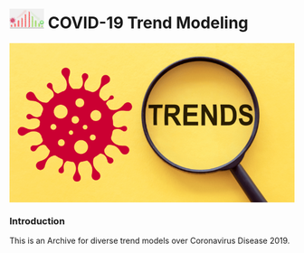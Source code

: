 # <img src="https://github.com/ChenZhouUC/Covid19_Modeling/blob/master/assets/logo.png" height="35" alt="logo"/> COVID-19 Trend Modeling

<div align=center>
<img src="https://github.com/ChenZhouUC/Covid19_Modeling/blob/master/assets/concept.png" alt="concept" width="800" align="center"/>
</div>

### Introduction

This is an Archive for diverse trend models over Coronavirus Disease 2019.
